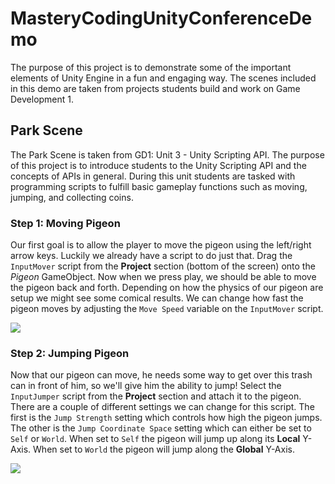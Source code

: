 # MasteryCodingUnityConferenceDemo

The purpose of this project is to demonstrate some of the important elements of Unity Engine in a fun and engaging way. The scenes included in this demo are taken from projects students build and work on Game Development 1.

## Park Scene

The Park Scene is taken from GD1: Unit 3 - Unity Scripting API. The purpose of this project is to introduce students to the Unity Scripting API and the concepts of APIs in general. During this unit students are tasked with programming scripts to fulfill basic gameplay functions such as moving, jumping, and collecting coins.

### Step 1: Moving Pigeon

Our first goal is to allow the player to move the pigeon using the left/right arrow keys. Luckily we already have a script to do just that. Drag the `InputMover` script from the **Project** section (bottom of the screen) onto the *Pigeon* GameObject. Now when we press play, we should be able to move the pigeon back and forth. Depending on how the physics of our pigeon are setup we might see some comical results. We can change how fast the pigeon moves by adjusting the `Move Speed` variable on the `InputMover` script.

![](https://github.com/torbenwb/MCConExp/blob/main/Pigeon_MoveScript.gif)


### Step 2: Jumping Pigeon

Now that our pigeon can move, he needs some way to get over this trash can in front of him, so we'll give him the ability to jump! Select the `InputJumper` script from the **Project** section and attach it to the pigeon. There are a couple of different settings we can change for this script. The first is the `Jump Strength` setting which controls how high the pigeon jumps. The other is the `Jump Coordinate Space` setting which can either be set to `Self` or `World`. When set to `Self` the pigeon will jump up along its **Local** Y-Axis. When set to `World` the pigeon will jump along the **Global** Y-Axis.

![](https://github.com/torbenwb/MCConExp/blob/main/Pigeon_JumpScript.gif)
